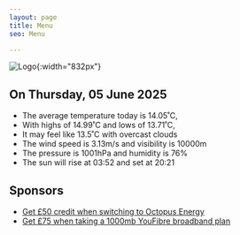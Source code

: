 ```yaml
---
layout: page
title: Menu
seo: Menu

---
```


![Logo](/images/logo.jpg){:width="832px"}

<!-- weather_marker starts -->
## On Thursday, 05 June 2025

- The average temperature today is 14.05˚C,
- With highs of 14.99˚C and lows of 13.71˚C,
- It may feel like 13.5˚C with overcast clouds
- The wind speed is 3.13m/s and visibility is 10000m
- The pressure is 1001hPa and humidity is 76%
- The sun will rise at 03:52 and set at 20:21

<!-- weather_marker ends -->

## Sponsors

- [Get £50 credit when switching to Octopus Energy](https://bit.ly/3oD1nnS)
- [Get £75 when taking a 1000mb YouFibre broadband plan](https://aklam.io/91zWhU?)

